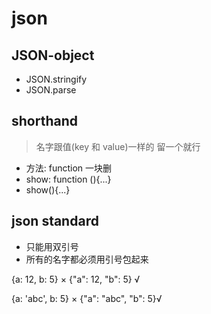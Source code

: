 # json

## JSON-object

- JSON.stringify
- JSON.parse

## shorthand

> 名字跟值(key 和 value)一样的 留一个就行

- 方法: function 一块删
- show: function (){...}
- show(){...}

## json standard

- 只能用双引号
- 所有的名字都必须用引号包起来

{a: 12, b: 5} ×
{"a": 12, "b": 5} √

{a: 'abc', b: 5} ×
{"a": "abc", "b": 5}√

